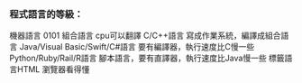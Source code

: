 ### 程式語言的等級：
機器語言 0101
組合語言 cpu可以翻譯
C/C++語言 寫成作業系統，編譯成組合語言
Java/Visual Basic/Swift/C#語言 要有編譯器，執行速度比C慢一些
Python/Ruby/Rail/R語言 腳本語言，要有直譯器，執行速度比Java慢一些
標籤語言HTML 瀏覽器看得懂